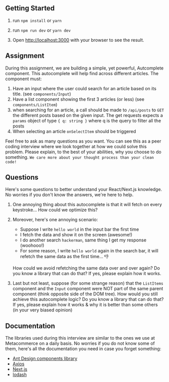 ## Getting Started

1. run `npm install` or `yarn`

2. run `npm run dev` or `yarn dev`

3. Open [http://localhost:3000](http://localhost:3000) with your browser to see the result.

## Assignment

During this assignment, we are building a simple, yet powerful, Autcomplete component. This autocomplete will help find across different articles. The component must:
1. Have an input where the user could search for an article based on its title. (see `components/Input`)
2. Have a list component showing the first 3 articles (or less) (see `components/ListItem`)
3. when searching for an article, a call should be made to `/api/posts` to `GET` the different posts based on the given input. The get requests expects a `params` object of type `{ q: string }` where q is the query to filter all the posts
4. When selecting an article `onSelectItem` should be triggered 

Feel free to ask as many questions as you want. You can see this as a peer coding interview where we look together at how we could solve this problem. Please explain, to the best of your abilities, why you choose to do something. `We care more about your thought process than your clean code!`

## Questions

Here's some questions to better understand your React/Next.js knowledge. No worries if you don't know the answers, we're here to help.

1. One annoying thing about this autocomplete is that it will fetch on every keystroke... How could we optimize this? 
2. Moreover, here's one annoying scenario: 
    - Suppose I write `hello world` in the input bar the first time
    - I fetch the data and show it on the screen (awesome!)
    - I do another search `hackerman`, same thing I get my response (woohooo!)
    - For some reason, I write `hello world` again in the search bar, it will refetch the same data as the first time... 👎

    How could we avoid refetching the same data over and over again? Do you know a library that can do that? If yes, please explain how it works.

3. Last but not least, suppose (for some strange reason) that the `ListItems` component and the `Input` component were NOT part of the same parent component (think opposite side of the DOM tree). How would you still achieve this autocomplete logic? Do you know a library that can do that? If yes, please explain how it works & why it is better than some others (in your very biased opinion)

## Documentation

The libraries used during this interview are similar to the ones we use at Metacommerce on a daily basis. No worries if you do not know some of them, here's all the documentation you need in case you forget something:

- [Ant Design components library](https://ant.design/components/overview/)
- [Axios](https://axios-http.com/docs/api_intro)
- [Next.js](https://nextjs.org/docs/getting-started)
- [lodash](https://lodash.com/docs/4.17.15)

## 
